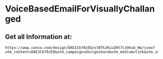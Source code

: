 # VoiceBasedEmailForVisuallyChallanged

## Get all Information at: 
```
https://www.canva.com/design/DAE1Cb78zEQ/olBTkJKiuZHt7czOkuU_Ww/view?utm_content=DAE1Cb78zEQ&utm_campaign=designshare&utm_medium=link&utm_source=publishsharelink4
```

